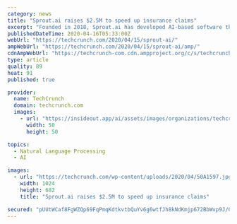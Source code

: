 ```yaml
---
category: news
title: "Sprout.ai raises $2.5M to speed up insurance claims"
excerpt: "Founded in 2018, Sprout.ai has developed AI-based software that it says enables insurance claims to be settled within “just 24 hours”. Specifically, it uses natural language processing and optical character recognition to understand unstructured insurance claim data, and then combines this with real-time external data such as weather ..."
publishedDateTime: 2020-04-16T05:33:00Z
webUrl: "https://techcrunch.com/2020/04/15/sprout-ai/"
ampWebUrl: "https://techcrunch.com/2020/04/15/sprout-ai/amp/"
cdnAmpWebUrl: "https://techcrunch-com.cdn.ampproject.org/c/s/techcrunch.com/2020/04/15/sprout-ai/amp/"
type: article
quality: 89
heat: 91
published: true

provider:
  name: TechCrunch
  domain: techcrunch.com
  images:
    - url: "https://insideout.app/ai/assets/images/organizations/techcrunch.com-50x50.jpg"
      width: 50
      height: 50

topics:
  - Natural Language Processing
  - AI

images:
  - url: "https://techcrunch.com/wp-content/uploads/2020/04/50A1597.jpg?w=1024"
    width: 1024
    height: 682
    title: "Sprout.ai raises $2.5M to speed up insurance claims"

secured: "pUUtWCaf8FgWZQp69FqPmqKdtkvtbQuYv6g6wtfJh8kNdKmjp672BbWvp9J/G6CXun2mhUXGYyILwn2FmfcizjtMMdcYDFOvQ/ZahjcIbBOYfILpnu6ezIMHgh3O5M+5hYscBXvqHU7XudqY1xhbaV6UiWo/e6m0hiT0Pilqlzg63StOpZMmY3tWPyB0KR/lvUm3C+wtdS0JqFxhU2XX+MwYwEcR/D6qHsDPwP18bdb5iiDZ7f430NBaxzG5KRjehStZ0Y+aI+24SgR48DuUSlKjxWi6A3UHf3VTcBamBYt7TKUL8ZX9lA4Yhj+UIC6le9WpLIiA1sfXwZTvkZiCGUwGwX6jS41Kz/94skn64PvV0f8isMQYNHMhz4ONBiUkam5RegmRAaWlnuEaEAHg/VN+uS97MSn9uL5L9NaK2ngOGydLNndfSZwlQfTCKPzfooi3OVPpT5Mb/RowKI/O21UKq/MHuhADU52Qysku29A=;nmoPKFqva7A02txMGaqvSQ=="
---
```


